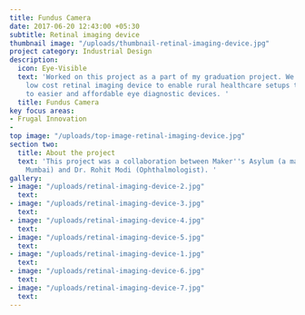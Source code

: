 ```yaml
---
title: Fundus Camera
date: 2017-06-20 12:43:00 +05:30
subtitle: Retinal imaging device
thumbnail image: "/uploads/thumbnail-retinal-imaging-device.jpg"
project category: Industrial Design
description:
  icon: Eye-Visible
  text: 'Worked on this project as a part of my graduation project. We developed a
    low cost retinal imaging device to enable rural healthcare setups to get access
    to easier and affordable eye diagnostic devices. '
  title: Fundus Camera
key focus areas:
- Frugal Innovation
- 
top image: "/uploads/top-image-retinal-imaging-device.jpg"
section two:
  title: About the project
  text: 'This project was a collaboration between Maker''s Asylum (a makerspace in
    Mumbai) and Dr. Rohit Modi (Ophthalmologist). '
gallery:
- image: "/uploads/retinal-imaging-device-2.jpg"
  text: 
- image: "/uploads/retinal-imaging-device-3.jpg"
  text: 
- image: "/uploads/retinal-imaging-device-4.jpg"
  text: 
- image: "/uploads/retinal-imaging-device-5.jpg"
  text: 
- image: "/uploads/retinal-imaging-device-1.jpg"
  text: 
- image: "/uploads/retinal-imaging-device-6.jpg"
  text: 
- image: "/uploads/retinal-imaging-device-7.jpg"
  text: 
---
```


